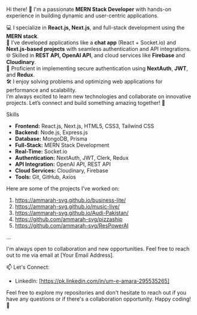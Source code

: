 Hi there! 👋 I'm a passionate **MERN Stack Developer** with hands-on experience in building dynamic and user-centric applications.

💻 I specialize in **React.js, Next.js**, and full-stack development using the **MERN stack**.<br>
🚀 I’ve developed applications like a **chat app** (React + Socket.io) and **Next.js-based projects** with seamless authentication and API integrations.<br>
🌐 Skilled in **REST API, OpenAI API**, and cloud services like **Firebase** and **Cloudinary**.<br>
🔐 Proficient in implementing secure authentication using **NextAuth**, **JWT**, and **Redux**.<br>
🛠️ I enjoy solving problems and optimizing web applications for performance and scalability.<br>
I’m always excited to learn new technologies and collaborate on innovative projects. Let’s connect and build something amazing together! 🌟<br>

 Skills
- **Frontend:** React.js, Next.js, HTML5, CSS3, Tailwind CSS <br>
- **Backend:** Node.js, Express.js <br>
- **Database:** MongoDB, Prisma<br>
- **Full-Stack:** MERN Stack Development<br>
- **Real-Time:** Socket.io<br>
- **Authentication:** NextAuth, JWT, Clerk, Redux<br>
- **API Integration:** OpenAI API, REST API<br>
- **Cloud Services:** Cloudinary, Firebase<br>
- **Tools:** Git, GitHub, Axios<br>

Here are some of the projects I've worked on:

1. https://ammarah-svg.github.io/business-lite/ 
2. https://ammarah-svg.github.io/music-live/
3. https://ammarah-svg.github.io/Audi-Pakistan/
4. https://github.com/ammarah-svg/pizzaship
5. https://github.com/ammarah-svg/ResPowerAI

...

I'm always open to collaboration and new opportunities. Feel free to reach out to me via email at [Your Email Address].

📫 Let's Connect:
- LinkedIn: [https://pk.linkedin.com/in/um-e-amara-295535265]

Feel free to explore my repositories and don't hesitate to reach out if you have any questions or if there's a collaboration opportunity. Happy coding! 🚀
